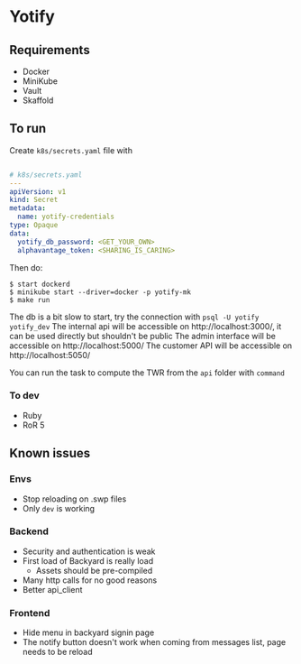 # Yotify

## Requirements

* Docker
* MiniKube
* Vault
* Skaffold

## To run

Create `k8s/secrets.yaml` file with

```yaml

# k8s/secrets.yaml
---
apiVersion: v1
kind: Secret
metadata:
  name: yotify-credentials
type: Opaque
data:
  yotify_db_password: <GET_YOUR_OWN>
  alphavantage_token: <SHARING_IS_CARING>

```

Then do:

```
$ start dockerd
$ minikube start --driver=docker -p yotify-mk
$ make run
```

The db is a bit slow to start, try the connection with `psql -U yotify yotify_dev`
The internal api will be accessible on http://localhost:3000/, it can be used directly but shouldn't be public
The admin interface will be accessible on http://localhost:5000/
The customer API will be accessible on http://localhost:5050/

You can run the task to compute the TWR from the `api` folder with `command`

### To dev

* Ruby
* RoR 5

## Known issues

### Envs

* Stop reloading on .swp files
* Only `dev` is working

### Backend

* Security and authentication is weak
* First load of Backyard is really load
    * Assets should be pre-compiled
* Many http calls for no good reasons
* Better api\_client

### Frontend

* Hide menu in backyard signin page
* The notify button doesn't work when coming from messages list, page needs to be reload
